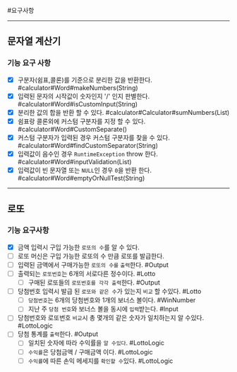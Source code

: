 #요구사항

-----

## 문자열 계산기
### 기능 요구 사항
 - [x] 구분자(쉼표,콜론)를 기준으로 분리한 값을 반환한다. #calculator#Word#makeNumbers(String)
 - [x] 입력된 문자의 시작값이 숫자인지 '/' 인지 판별한다. #calculator#Word#isCustomInput(String)
 - [x] 분리한 값의 합을 반환 할 수 있다. #calculator#Calculator#sumNumbers(List)
 - [x] 쉼표랑 콜론외에 커스텀 구분자를 지정 할 수 있다. #calculator#Word#CustomSeparate()
 - [x] 커스텀 구분자가 입력된 경우 커스텀 구분자를 찾을 수 있다. #calculator#Word#findCustomSeparator(String)
 - [x] 입력값이 음수인 경우 `RuntimeException` throw 한다. #calculator#Word#inputValidation(List)
 - [x] 입력값이 빈 문자열 또는 `NULL`인 경우 `0`을 반환 한다. #calculator#Word#emptyOrNullTest(String)

----------

## 로또
### 기능 요구사항

- [x] 금액 입력시 구입 가능한 `로또의 수`를 알 수 있다.
- [ ] 로또 머신은 구입 가능한 로또의 수 만큼 로또를 발급한다.
- [ ] 입력된 금액에서 구매가능한 `로또의 수를` `출력`한다. #Output
- [ ] 출력되는 `로또번호`는 6개의 서로다른 정수이다. #Lotto
  - [ ] 구매된 로또들의 `로또번호를 각각 출력`한다. #Output
- [ ] 당첨번호 입력시 발급 된 `로또와 같은 수`가 있는지 `비교` 할 수있다. #Lotto
  - [ ] `당첨번호`는 6개의 당첨번호와 1개의 보너스 볼이다. #WinNumber
  - [ ] 지난 주 `당첨 번호`와 보너스 볼을 동시에 `입력`받는다. #Input
- [ ] 당첨번호와 로또번호 `비교`시 총 몇개의 같은 숫자가 일치하는지 알 수있다. #LottoLogic
- [ ] 당첨 통계를 `출력`한다. #Output
  - [ ] 일치된 숫자에 따라 수익률을 `알 수있다`. #LottoLogic
  - [ ] `수익률`은 당첨금액 / 구매금액 이다. #LottoLogic
  - [ ] `수익률`에 따른 손익 메세지를 `확인할 수`있다. #LottoLogic